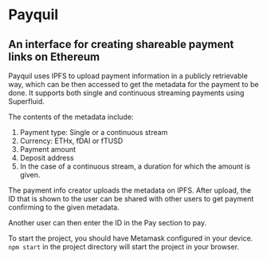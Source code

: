 # Payquil
## An interface for creating shareable payment links on Ethereum

Payquil uses IPFS to upload payment information in a publicly retrievable way, which can be then accessed to get the metadata for the payment to be done. It supports both single and continuous streaming payments using Superfluid. 


The contents of the metadata include:
1. Payment type: Single or a continuous stream
2. Currency: ETHx, fDAI or fTUSD 
3. Payment amount
4. Deposit address
5. In the case of a continuous stream, a duration for which the amount is given.

The payment info creator uploads the metadata on IPFS.  After upload, the ID that is shown to the user can be shared with other users to get payment confirming to the given metadata.

Another user can then enter the ID in the Pay section to pay.

To start the project, you should have Metamask configured in your device.
```npm start``` 
in the project directory will start the project in your browser.
